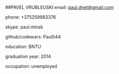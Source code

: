 ##PAVEL VRUBLEUSKI
email: paul.dnet@gmail.com

phone: +375259983376

skype: paul.minsk

github/codewars: Paul044


education: BNTU

graduation year: 2014

occupation: unemployed

